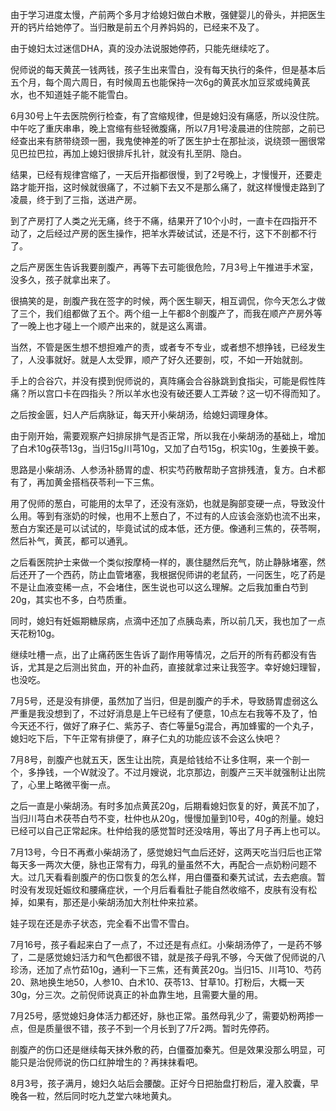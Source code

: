 由于学习进度太慢，产前两个多月才给媳妇做白术散，强健婴儿的骨头，并把医生开的钙片给她停了。当归散是前五个月养妈妈的，已经来不及了。

由于媳妇太过迷信DHA，真的没办法说服她停药，只能先继续吃了。

倪师说的每天黄芪一钱两钱，孩子生出来雪白，没有每天执行的条件，但是基本后五个月，每个周六周日，有时候周五也能保持一次6g的黄芪水加豆浆或纯黄芪水，也不知道娃子能不能雪白。

6月30号上午去医院例行检查，有了宫缩规律，但是媳妇没有痛感，所以没住院。
中午吃了重庆串串，晚上宫缩有些轻微腹痛，所以7月1号凌晨进的住院部，之前已经查出来有脐带绕颈一圈，我鬼使神差的听了医生护士在那扯淡，说绕颈一圈很常见巴拉巴拉，再加上媳妇很排斥扎针，就没有扎至阴、隐白。

结果，已经有规律宫缩了，一天后开指都很慢，到了2号晚上，才慢慢开，还要走路才能开指，这时候就很痛了，不过躺下去又不是那么痛了，就这样慢慢走路到了凌晨，终于到了三指，送进产房。

到了产房打了人类之光无痛，终于不痛，结果开了10个小时，一直卡在四指开不动了，之后经过产房的医生操作，把羊水弄破试试，还是不行，这下不剖都不行了。

之后产房医生告诉我要剖腹产，再等下去可能很危险，7月3号上午推进手术室，没多久，孩子就拿出来了。

很搞笑的是，剖腹产我在签字的时候，两个医生聊天，相互调侃，你今天怎么才做了三个，我们组都做了五个。两个组一上午都8个剖腹产了，而我在顺产产房外等了一晚上也才碰上一个顺产出来的，就是这么离谱。

当然，不管是医生想不想担难产的责，或者专不专业，或者想不想挣钱，已经发生了，人没事就好。就是人太受罪，顺产了好久还要剖，哎，不如一开始就剖。

手上的合谷穴，并没有摸到倪师说的，真阵痛会合谷脉跳到食指尖，可能是假性阵痛？所以宫口卡在四指头？所以羊水也没有破还要人工弄破？这一切不得而知了。

之后按金匮，妇人产后病脉证，每天开小柴胡汤，给媳妇调理身体。

由于刚开始，需要观察产妇排尿排气是否正常，所以我在小柴胡汤的基础上，增加了白术10g茯苓13g，当归15g川芎10g，又加了白芍15g，枳实10g，生姜换干姜。

思路是小柴胡汤、人参汤补肠胃的虚、枳实芍药散帮助子宫排残渣，复方。白术都有了，再加黄金搭档茯苓利一下三焦。

用了倪师的葱白，可能用的太早了，还没有涨奶，也就是胸部变硬一点，导致没什么用。等到有涨奶的时候，也用不上葱白了，不过有的人应该会涨奶也流不出来，葱白方案还是可以试试的，毕竟试试的成本低，还方便。像通利三焦的，茯苓啊，然后补气，黄芪，都可以通乳。

之后看医院护士来做一个类似按摩椅一样的，裹住腿然后充气，防止静脉堵塞，然后还开了一个西药，防止血管堵塞，我根据倪师讲的老鼠药，一问医生，吃了药是不是让血液变稀一点，不会堵住，医生说也可以这么理解。之后我加重白芍到20g，其实也不多，白芍质重。

同时，媳妇有妊娠期糖尿病，点滴中还加了点胰岛素，所以前几天，我也加了一点天花粉10g。

继续吐槽一点，出了止痛药医生告诉了副作用等情况，之后开的所有药都没有告诉，尤其是之后测出贫血，开的补血药，直接就拿过来让我签字。幸好媳妇理智，也没吃。

7月5号，还是没有排便，虽然加了当归，但是剖腹产的手术，导致肠胃虚弱这么严重是我没想到了，不过好消息是上午已经有了便意，10点左右我等不及了，怕今天还不行，做好了麻子仁、紫苏子、杏仁等量5g混合，再加蜂蜜的一个丸子，媳妇吃下后，下午正常有排便了，麻子仁丸的功能应该不会这么快吧？

7月8号，剖腹产也就五天，医生让出院，真是给钱给不让多住啊，来一个剖一个，多挣钱，一个W就没了。不过月嫂说，北京那边，剖腹产三天半就强制让出院了，心里上略微平衡一点。

之后一直是小柴胡汤。有时多加点黄芪20g，后期看媳妇恢复的好，黄芪不加了，当归川芎白术茯苓白芍不变，杜仲也从20g，慢慢加量到10号，40g的剂量。媳妇已经可以自己正常起床。杜仲给我的感觉暂时还没啥用，等出了月子再上也可以。

7月13号，今日不再煮小柴胡汤了，感觉媳妇气血后还好，这两天吃当归后也正常每天多一两次大便，脉也正常有力，母乳的量虽然不大，再配合一点奶粉问题不大。过几天看看剖腹产的伤口恢复的怎么样，用白僵蚕和秦艽试试，去去疤痕。暂时没有发现妊娠纹和腰痛症状，一个月后看看肚子能自然收缩不，皮肤有没有松掉，如果有，那还是小柴胡汤加大剂杜仲来拉紧。

娃子现在还是赤子状态，完全看不出雪不雪白。

7月16号，孩子看起来白了一点了，不过还是有点红。小柴胡汤停了，一是药不够了，二是感觉媳妇活力和气色都很不错，就是孩子母乳不够，今天做了倪师说的八珍汤，还加了点竹茹10g，通利一下三焦，还有黄芪20g。当归15、川芎10、芍药20、熟地换生地50，人参10、白术10、茯苓13、甘草10。打粉后，大概一天30g，分三次。之前倪师说真正的补血靠生地，且需要大量的用。

7月25号，感觉媳妇身体活力都还好，脉也正常。虽然母乳少了，需要奶粉两掺一点，但是质量很不错，孩子不到一个月长到了7斤2两。暂时先停药。

剖腹产的伤口还是继续每天抹外敷的药，白僵蚕加秦艽。但是效果没那么明显，可能只是治倪师说的伤口红肿增生的？再抹抹看吧。

8月3号，孩子满月，媳妇久站后会腰酸。正好今日把胎盘打粉后，灌入胶囊，早晚各一粒，然后同时吃九芝堂六味地黄丸。
